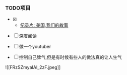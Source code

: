 ### TODO项目

- [x] - [纪录片: 美国,我们的故事](https://www.bilibili.com/video/av11881122)
 - [ ] 深度阅读
 - [ ]  做一个youtuber
 - [ ]  控制自己脾气,但是有时候有些人的做法真的让人生气
 
 
 
 
 ![[FRzSZmyaIAI_2zF.jpeg]]